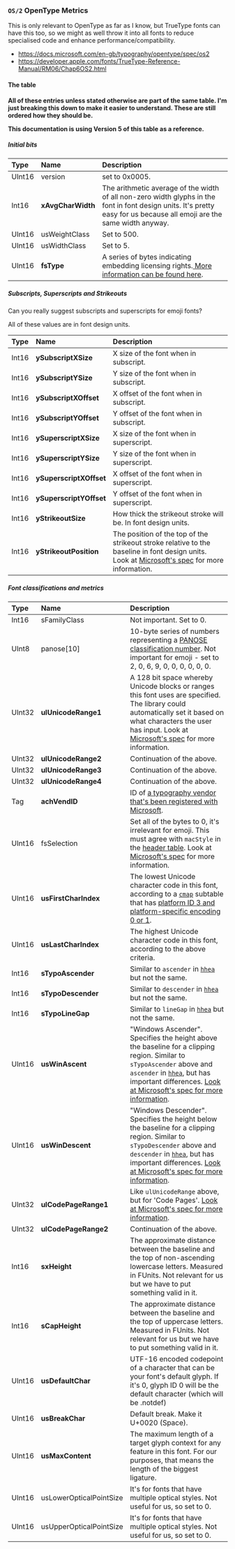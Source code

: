### `OS/2` OpenType Metrics

This is only relevant to OpenType as far as I know, but TrueType fonts can have this too, so we might as well throw it into all fonts to reduce specialised code and enhance performance/compatibility.

  - https://docs.microsoft.com/en-gb/typography/opentype/spec/os2
  - https://developer.apple.com/fonts/TrueType-Reference-Manual/RM06/Chap6OS2.html

#### The table

**All of these entries unless stated otherwise are part of the same table. I'm just breaking this down to make it easier to understand. These are still ordered how they should be.**

**This documentation is using Version 5 of this table as a reference.**

##### Initial bits

| Type | Name | Description |
|:-----|:-----|:------------|
| UInt16 | version | set to 0x0005. |
| Int16 | **xAvgCharWidth** | The arithmetic average of the width of all non-zero width glyphs in the font in font design units. It's pretty easy for us because all emoji are the same width anyway. |
| UInt16 | usWeightClass | Set to 500. |
| UInt16 | usWidthClass | Set to 5. |
| UInt16 | **fsType** | A series of bytes indicating embedding licensing rights.[ More information can be found here](https://docs.microsoft.com/en-gb/typography/opentype/spec/os2#fstype). |

##### Subscripts, Superscripts and Strikeouts

Can you really suggest subscripts and superscripts for emoji fonts?

All of these values are in font design units.

| Type | Name | Description |
|:-----|:-----|:------------|
| Int16 | **ySubscriptXSize** | X size of the font when in subscript. |
| Int16 | **ySubscriptYSize** | Y size of the font when in subscript.	|
| Int16 | **ySubscriptXOffset** | X offset of the font when in subscript. |
| Int16 | **ySubscriptYOffset** | Y offset of the font when in subscript. |
| Int16 | **ySuperscriptXSize** | X size of the font when in superscript. |
| Int16 | **ySuperscriptYSize** | Y size of the font when in superscript. |
| Int16 | **ySuperscriptXOffset** | X offset of the font when in superscript. |
| Int16 | **ySuperscriptYOffset** | Y offset of the font when in superscript. |
| Int16 | **yStrikeoutSize** | How thick the strikeout stroke will be. In font design units.  |
| Int16 | **yStrikeoutPosition** | The position of the top of the strikeout stroke relative to the baseline in font design units. Look at [Microsoft's spec](https://docs.microsoft.com/en-gb/typography/opentype/spec/os2#ystrikeoutposition) for more information. |

##### Font classifications and metrics

| Type | Name | Description |
|:-----|:-----|:------------|
| Int16 | sFamilyClass | Not important. Set to 0. |
| UInt8 | panose[10] | 10-byte series of numbers representing a [PANOSE classification number](https://monotype.github.io/panose/pan1.htm). Not important for emoji - set to 2, 0, 6, 9, 0, 0, 0, 0, 0, 0. |
| UInt32 | **ulUnicodeRange1** | A 128 bit space whereby Unicode blocks or ranges this font uses are specified. The  library could automatically set it based on what characters the user has input. Look at [Microsoft's spec](https://docs.microsoft.com/en-gb/typography/opentype/spec/os2#fsselection) for more information. |
| UInt32 | **ulUnicodeRange2** | Continuation of the above. |
| UInt32 | **ulUnicodeRange3** | Continuation of the above. |
| UInt32 | **ulUnicodeRange4** | Continuation of the above. |
| Tag | **achVendID** | ID of [a typography vendor that's been registered with Microsoft](https://docs.microsoft.com/en-gb/typography/vendors/). |
| UInt16 | fsSelection | Set all of the bytes to 0, it's irrelevant for emoji. This must agree with `macStyle` in the [header table](../head.md). Look at [Microsoft's spec](https://docs.microsoft.com/en-gb/typography/opentype/spec/os2#fsselection) for more information. |
| UInt16 | **usFirstCharIndex** | The lowest Unicode character code in this font, according to a [`cmap`](../cmap.md) subtable that has [platform ID 3 and platform-specific encoding 0 or 1](../../misc/platform_ids.md). |
| UInt16 | **usLastCharIndex** | The highest Unicode character code in this font, according to the above criteria. |
| Int16 | **sTypoAscender** | Similar to `ascender` in [`hhea`](horizontal_metrics.md) but not the same. |
| Int16 | **sTypoDescender** | Similar to `descender` in [`hhea`](horizontal_metrics.md) but not the same. |
| Int16 | **sTypoLineGap** | Similar to `lineGap` in [`hhea`](horizontal_metrics.md) but not the same.  |
| UInt16 | **usWinAscent** | "Windows Ascender". Specifies the height above the baseline for a clipping region. Similar to `sTypoAscender` above and `ascender` in [`hhea`](horizontal_metrics.md), but has important differences. [Look at Microsoft's spec for more information](https://docs.microsoft.com/en-gb/typography/opentype/spec/os2#uswinascent). |
| UInt16 | **usWinDescent** | "Windows Descender". Specifies the height below the baseline for a clipping region. Similar to `sTypoDescender` above and `descender` in [`hhea`](horizontal_metrics.md), but has important differences. [Look at Microsoft's spec for more information](https://docs.microsoft.com/en-gb/typography/opentype/spec/os2#uswindescent). |
| UInt32 | **ulCodePageRange1** | Like `ulUnicodeRange` above, but for 'Code Pages'. [Look at Microsoft's spec for more information](https://docs.microsoft.com/en-gb/typography/opentype/spec/os2#ulcodepagerange1-bits-031brulcodepagerange2-bits-3263). |
| UInt32 | **ulCodePageRange2** | Continuation of the above. |
| Int16 | **sxHeight** | The approximate distance between the baseline and the top of non-ascending lowercase letters. Measured in FUnits. Not relevant for us but we have to put something valid in it. |
| Int16 | **sCapHeight** | The approximate distance between the baseline and the top of uppercase letters. Measured in FUnits. Not relevant for us but we have to put something valid in it. |
| UInt16 | **usDefaultChar** | UTF-16 encoded codepoint of a character that can be your font's default glyph. If it's 0, glyph ID 0 will be the default character (which will be .notdef) |
| UInt16 | **usBreakChar** | Default break. Make it U+0020 (Space). |
| UInt16 | **usMaxContent** | The maximum length of a target glyph context for any feature in this font. For our purposes, that means the length of the biggest ligature. |
| UInt16 | usLowerOpticalPointSize | It's for fonts that have multiple optical styles. Not useful for us, so set to 0. |
| UInt16 | usUpperOpticalPointSize | It's for fonts that have multiple optical styles. Not useful for us, so set to 0. |


